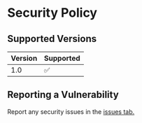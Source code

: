 # Security Policy

## Supported Versions

| Version | Supported          |
| ------- | ------------------ |
|   1.0   | :white_check_mark: |

## Reporting a Vulnerability

Report any security issues in the [issues tab.](https://github.com/OutcastsEvents/LavaRises/issues)
